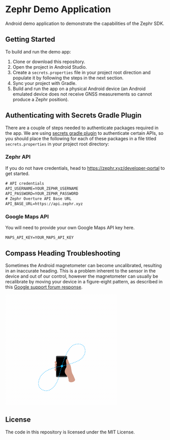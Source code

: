 # Zephr Demo Application
Android demo application to demonstrate the capabilities of the Zephr SDK.

## Getting Started

To build and run the demo app:

 1. Clone or download this repository.
 2. Open the project in Android Studio.
 3. Create a `secrets.properties` file in your project root direction and populate it by following the steps in the next section.
 4. Sync your project with Gradle.
 5. Build and run the app on a physical Android device (an Android emulated device does not receive GNSS measurements so cannot produce a Zephr position).

## Authenticating with Secrets Gradle Plugin
 There are a couple of steps needed to authenticate packages required in the app. We are using [secrets gradle plugin](https://github.com/google/secrets-gradle-plugin) to authenticate certain APIs, so you should place the following for each of these packages in a file titled `secrets.properties` in your project root directory:

 ### Zephr API
 If you do not have credentials, head to https://zephr.xyz/developer-portal to get started.
 ```
 # API credentials
API_USERNAME=YOUR_ZEPHR_USERNAME
API_PASSWORD=YOUR_ZEPHR_PASSWORD
# Zephr Overture API Base URL
API_BASE_URL=https://api.zephr.xyz
 ```

 ### Google Maps API
 You will need to provide your own Google Maps API key here.
 ```
 MAPS_API_KEY=YOUR_MAPS_API_KEY
 ```


## Compass Heading Troubleshooting
Sometimes the Android magnetometer can become uncalibrated, resulting in an inaccurate heading. This is a problem inherent to the sensor in the device and out of our control, however the magnetometer can usually be recalibrate by moving your device in a figure-eight pattern, as described in this [Google support forum response](https://support.google.com/maps/thread/5071162?hl=en&msgid=5100167).

![GIF of phone moving in a figure eight pattern](images/figure-eight.gif "Figure Eight Calibration Motion.")

## License
The code in this repository is licensed under the MIT License.
